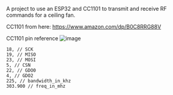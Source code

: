 A project to use an ESP32 and CC1101 to transmit and receive RF commands for a ceiling fan.

CC1101 from here: https://www.amazon.com/dp/B0C8RRG88V

CC1101 pin reference
![image](https://github.com/iamjoshk/home-assistant-collection/assets/28068117/2812e21e-8c56-4ca1-a945-5a1c3f9465d6)

```
18, // SCK
19, // MISO
23, // MOSI
5, // CSN
22, // GDO0
4, // GDO2
225, // bandwidth_in_khz
303.900 // freq_in_mhz
```
